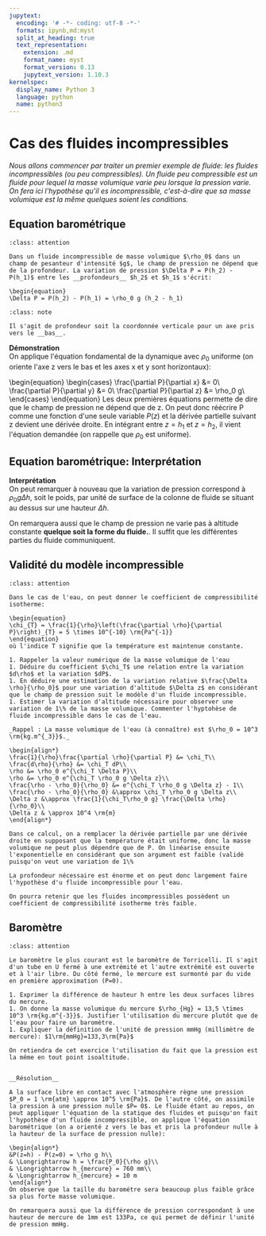 ```yaml
---
jupytext:
  encoding: '# -*- coding: utf-8 -*-'
  formats: ipynb,md:myst
  split_at_heading: true
  text_representation:
    extension: .md
    format_name: myst
    format_version: 0.13
    jupytext_version: 1.10.3
kernelspec:
  display_name: Python 3
  language: python
  name: python3
---
```

# Cas des fluides incompressibles

_Nous allons commencer par traiter un premier exemple de fluide: les fluides incompressibles (ou peu compressibles). Un fluide peu compressible est un fluide pour lequel la masse volumique varie peu lorsque la pression varie. On fera ici l'hypothèse qu'il es incompressible, c'est-à-dire que sa masse volumique est la même quelques soient les conditions._

## Equation barométrique

````{admonition} Fondamental : Equation barométrique - Champ de pression pour un fluide incompressible
:class: attention

Dans un fluide incompressible de masse volumique $\rho_0$ dans un champ de pesanteur d'intensité $g$, le champ de pression ne dépend que de la profondeur. La variation de pression $\Delta P = P(h_2) - P(h_1)$ entre les __profondeurs__ $h_2$ et $h_1$ s'écrit:

\begin{equation}
\Delta P = P(h_2) - P(h_1) = \rho_0 g (h_2 - h_1)
````

````{admonition} Attention : 
:class: note

Il s'agit de profondeur soit la coordonnée verticale pour un axe pris vers le __bas__.

````

__Démonstration__  
On applique l'équation fondamental de la dynamique avec $\rho_0$ uniforme (on oriente l'axe z vers le bas et les axes x et y sont horizontaux):

\begin{equation}
\begin{cases}
\frac{\partial P}{\partial x} &= 0\\
\frac{\partial P}{\partial y} &= 0\\
\frac{\partial P}{\partial z} &= \rho_0 g\\
\end{cases}
\end{equation}
Les deux premières équations permette de dire que le champ de pression ne dépend que de z. On peut donc réécrire P comme une fonction d'une seule variable $P(z)$ et la dérivée partielle suivant z devient une dérivée droite. En intégrant entre $z = h_1$ et $z = h_2$, il vient l'équation demandée (on rappelle que $\rho_0$ est uniforme).


## Equation barométrique: Interprétation

__Interprétation__  
On peut remarquer à nouveau que la variation de pression correspond à $\rho_0 g \Delta h$, soit le poids, par unité de surface de la colonne de fluide se situant au dessus sur une hauteur $\Delta h$.

On remarquera aussi que le champ de pression ne varie pas à altitude constante __quelque soit la forme du fluide.__. Il suffit que les différentes parties du fluide communiquent.


## Validité du modèle incompressible

````{admonition} Exercice 
:class: attention

Dans le cas de l'eau, on peut donner le coefficient de compressibilité isotherme:

\begin{equation}
\chi_{T} = \frac{1}{\rho}\left(\frac{\partial \rho}{\partial P}\right)_{T} = 5 \times 10^{-10} \rm{Pa^{-1}}
\end{equation}
où l'indice T signifie que la température est maintenue constante.

1. Rappeler la valeur numérique de la masse volumique de l'eau
1. Déduire du coefficient $\chi_T$ une relation entre la variation $d\rho$ et la variation $dP$.
1. En déduire une estimation de la variation relative $\frac{\Delta \rho}{\rho_0}$ pour une variation d'altitude $\Delta z$ en considérant que le champ de pression suit le modèle d'un fluide incompressible.
1. Estimer la variation d'altitude nécessaire pour observer une variation de 1\% de la masse volumique. Commenter l'hyptohèse de fluide incompressible dans le cas de l'eau.

````

````{dropdown} Démonstration
_Rappel : La masse volumique de l'eau (à connaître) est $\rho_0 = 10^3 \rm{kg.m^{_3}}$._

\begin{align*}
\frac{1}{\rho}\frac{\partial \rho}{\partial P} &= \chi_T\\
\frac{d\rho}{\rho} &= \chi_T dP\\
\rho &= \rho_0 e^{\chi_T \Delta P}\\
\rho &= \rho_0 e^{\chi_T \rho_0 g \Delta z}\\
\frac{\rho - \rho_0}{\rho_0} &= e^{\chi_T \rho_0 g \Delta z} - 1\\
\frac{\rho - \rho_0}{\rho_0} &\approx \chi_T \rho_0 g \Delta z\\
\Delta z &\approx \frac{1}{\chi_T\rho_0 g} \frac{\Delta \rho}{\rho_0}\\
\Delta z & \approx 10^4 \rm{m}
\end{align*}

Dans ce calcul, on a remplacer la dérivée partielle par une dérivée droite en supposant que la température était uniforme, donc la masse volumique ne peut plus dépendre que de P. On linéarise ensuite l'exponentielle en considérant que son argument est faible (validé puisqu'on veut une variation de 1\%

La profondeur nécessaire est énorme et on peut donc largement faire l'hypothèse d'u fluide incompressible pour l'eau.

On pourra retenir que les fluides incompressibles possèdent un coefficient de compressibilité isotherme très faible.

````

## Baromètre

````{admonition} Exercice 
:class: attention

Le baromètre le plus courant est le baromètre de Torricelli. Il s'agit d'un tube en U fermé à une extrémité et l'autre extrémité est ouverte et à l'air libre. Du côté fermé, le mercure est surmonté par du vide en première approximation (P=0).

1. Exprimer la différence de hauteur h entre les deux surfaces libres du mercure.
1. On donne la masse volumique du mercure $\rho_{Hg} = 13,5 \times 10^3 \rm{kg.m^{-3}}$. Justifier l'utilisation du mercure plutôt que de l'eau pour faire un baromètre.
1. Expliquer la définition de l'unité de pression mmHg (millimètre de mercure): $1\rm{mmHg}=133,3\rm{Pa}$
````

````{dropdown} Démonstration
On retiendra de cet exercice l'utilisation du fait que la pression est la même en tout point isoaltitude.


__Résolution__  

A la surface libre en contact avec l'atmosphère règne une pression $P_0 = 1 \rm{atm} \approx 10^5 \rm{Pa}$. De l'autre côté, on assimile la pression à une pression nulle $P= 0$. Le fluide étant au repos, on peut appliquer l'équation de la statique des fluides et puisqu'on fait l'hypothèse d'un fluide incompressible, on applique l'équation barométrique (on a orienté z vers le bas et pris la profondeur nulle à la hauteur de la surface de pression nulle):

\begin{align*}
&P(z=h) - P(z=0) = \rho g h\\
& \Longrightarrow h = \frac{P_0}{\rho g}\\
& \Longrightarrow h_{mercure} = 760 mm\\
& \Longrightarrow h_{mercure} = 10 m
\end{align*}
On observe que la taille du barométre sera beaucoup plus faible grâce sa plus forte masse volumique.

On remarquera aussi que la différence de pression correspondant à une hauteur de mercure de 1mm est 133Pa, ce qui permet de définir l'unité de pression mmHg.
````

